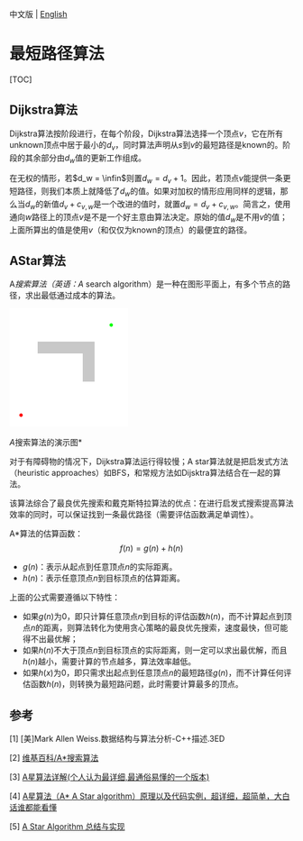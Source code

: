 

中文版 | [English](shortest_path_problem.md)

# 最短路径算法

[TOC]




## Dijkstra算法

Dijkstra算法按阶段进行，在每个阶段，Dijkstra算法选择一个顶点$v$，它在所有unknown顶点中居于最小的$d_v$，同时算法声明从$s$到$v$的最短路径是known的。阶段的其余部分由$d_w$值的更新工作组成。

在无权的情形，若$d_w = \infin$则置$d_w = d_v + 1$。因此，若顶点$v$能提供一条更短路径，则我们本质上就降低了$d_w$的值。如果对加权的情形应用同样的逻辑，那么当$d_w$的新值$d_v + c_{v,w}$是一个改进的值时，就置$d_w = d_v + c_{v, w}$。简言之，使用通向$w$路径上的顶点$v$是不是一个好主意由算法决定。原始的值$d_w$是不用$v$的值；上面所算出的值是使用$v$​（和仅仅为known的顶点）的最便宜的路径。



## AStar算法

A*搜索算法（英语：A* search algorithm）是一种在图形平面上，有多个节点的路径，求出最低通过成本的算法。

![astar_progress_animation](res/astar_progress_animation.gif)

*A*搜索算法的演示图*

对于有障碍物的情况下，Dijkstra算法运行得较慢；A star算法就是把启发式方法（heuristic approaches）如BFS，和常规方法如Dijsktra算法结合在一起的算法。

该算法综合了最良优先搜索和戴克斯特拉算法的优点：在进行启发式搜索提高算法效率的同时，可以保证找到一条最优路径（需要评估函数满足单调性）。

A*算法的估算函数：
$$
f(n) = g(n) + h(n)
$$

- $g(n)$：表示从起点到任意顶点$n$的实际距离。
- $h(n)$：表示任意顶点$n$到目标顶点的估算距离。

上面的公式需要遵循以下特性：

- 如果$g(n)$为0，即只计算任意顶点$n$到目标的评估函数$h(n)$，而不计算起点到顶点$n$的距离，则算法转化为使用贪心策略的最良优先搜索，速度最快，但可能得不出最优解；
- 如果$h(n)$不大于顶点$n$到目标顶点的实际距离，则一定可以求出最优解，而且$h(n)$越小，需要计算的节点越多，算法效率越低。
- 如果$h(x)$为0，即只需求出起点到任意顶点$n$的最短路径$g(n)$，而不计算任何评估函数$h(n)$，则转换为最短路问题，此时需要计算最多的顶点。



## 参考

[1] [美]Mark Allen Weiss.数据结构与算法分析-C++描述.3ED

[2] [维基百科/A*搜索算法](https://zh.wikipedia.org/zh-cn/A*%E6%90%9C%E5%B0%8B%E6%BC%94%E7%AE%97%E6%B3%95)

[3] [A星算法详解(个人认为最详细,最通俗易懂的一个版本)](https://blog.csdn.net/hitwhylz/article/details/23089415)

[4] [A星算法（A* A Star algorithm）原理以及代码实例，超详细，超简单，大白话谁都能看懂](https://blog.csdn.net/qq_41816368/article/details/134093683)

[5] [A Star Algorithm 总结与实现](https://scm_mos.gitlab.io/motion-planner/a-star/)

